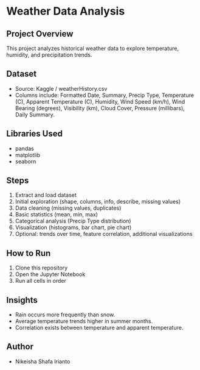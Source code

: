 # Weather Data Analysis

## Project Overview
This project analyzes historical weather data to explore temperature, humidity, and precipitation trends.

## Dataset
- Source: Kaggle / weatherHistory.csv
- Columns include: Formatted Date, Summary, Precip Type, Temperature (C), Apparent Temperature (C), Humidity, Wind Speed (km/h), Wind Bearing (degrees), Visibility (km), Cloud Cover, Pressure (millibars), Daily Summary.

## Libraries Used
- pandas
- matplotlib
- seaborn

## Steps
1. Extract and load dataset
2. Initial exploration (shape, columns, info, describe, missing values)
3. Data cleaning (missing values, duplicates)
4. Basic statistics (mean, min, max)
5. Categorical analysis (Precip Type distribution)
6. Visualization (histograms, bar chart, pie chart)
7. Optional: trends over time, feature correlation, additional visualizations

## How to Run
1. Clone this repository
2. Open the Jupyter Notebook
3. Run all cells in order

## Insights
- Rain occurs more frequently than snow.  
- Average temperature trends higher in summer months.  
- Correlation exists between temperature and apparent temperature.

## Author
- Nikeisha Shafa Irianto 